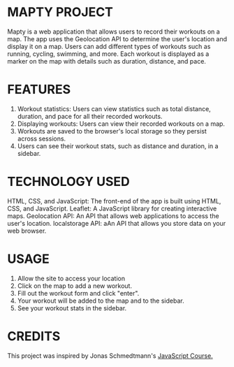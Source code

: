 # MAPTY PROJECT

Mapty is a web application that allows users to record their workouts on a map. The app uses the Geolocation API to determine the user's location and display it on a map. Users can add different types of workouts such as running, cycling, swimming, and more. Each workout is displayed as a marker on the map with details such as duration, distance, and pace.

# FEATURES

1. Workout statistics: Users can view statistics such as total distance, duration, and pace for all their recorded workouts.
2. Displaying workouts: Users can view their recorded workouts on a map.
3. Workouts are saved to the browser's local storage so they persist across sessions.
4. Users can see their workout stats, such as distance and duration, in a sidebar.

# TECHNOLOGY USED
HTML, CSS, and JavaScript: The front-end of the app is built using HTML, CSS, and JavaScript.
Leaflet: A JavaScript library for creating interactive maps.
Geolocation API: An API that allows web applications to access the user's location.
localstorage API: aAn API that allows you store data on your web browser.

# USAGE
1. Allow the site to access your location
2. Click on the map to add a new workout.
3. Fill out the workout form and click "enter".
4. Your workout will be added to the map and to the sidebar.
5. See your workout stats in the sidebar.

# CREDITS
This project was inspired by Jonas Schmedtmann's [JavaScript Course.](https://www.udemy.com/course/the-complete-javascript-course/)
